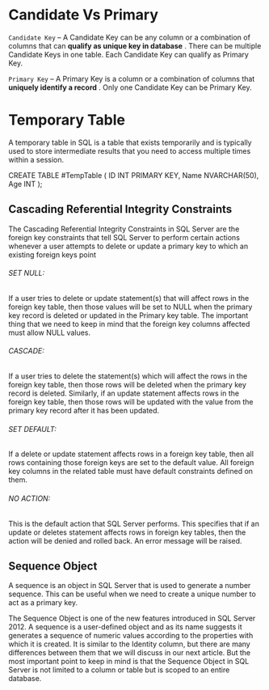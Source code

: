 # Candidate Vs Primary

`Candidate Key` – A Candidate Key can be any column or a combination of columns that can  **qualify as unique key in database** . There can be multiple Candidate Keys in one table. Each Candidate Key can qualify as Primary Key.

`Primary Key` – A Primary Key is a column or a combination of columns that  **uniquely identify a record** . Only one Candidate Key can be Primary Key.

# Temporary Table

A temporary table in SQL is a table that exists temporarily and is typically used to store intermediate results that you need to access multiple times within a session.

CREATE TABLE #TempTable (
    ID INT PRIMARY KEY,
    Name NVARCHAR(50),
    Age INT
);


## **Cascading Referential Integrity Constraints**

The Cascading Referential Integrity Constraints in SQL Server are the foreign key constraints that tell SQL Server to perform certain actions whenever a user attempts to delete or update a primary key to which an existing foreign keys point

###### SET NULL:

If a user tries to delete or update statement(s) that will affect rows in the foreign key table, then those values will be set to NULL when the primary key record is deleted or updated in the Primary key table. The important thing that we need to keep in mind that the foreign key columns affected must allow NULL values.

###### CASCADE:

If a user tries to delete the statement(s) which will affect the rows in the foreign key table, then those rows will be deleted when the primary key record is deleted. Similarly, if an update statement affects rows in the foreign key table, then those rows will be updated with the value from the primary key record after it has been updated.

###### SET DEFAULT:

If a delete or update statement affects rows in a foreign key table, then all rows containing those foreign keys are set to the default value. All foreign key columns in the related table must have default constraints defined on them.

###### NO ACTION:

This is the default action that SQL Server performs. This specifies that if an update or deletes statement affects rows in foreign key tables, then the action will be denied and rolled back. An error message will be raised.

## **Sequence Object**

A sequence is an object in SQL Server that is used to generate a number sequence. This can be useful when we need to create a unique number to act as a primary key.

The Sequence Object is one of the new features introduced in SQL Server 2012. A sequence is a user-defined object and as its name suggests it generates a sequence of numeric values according to the properties with which it is created. It is similar to the Identity column, but there are many differences between them that we will discuss in our next article. But the most important point to keep in mind is that the Sequence Object in SQL Server is not limited to a column or table but is scoped to an entire database.
